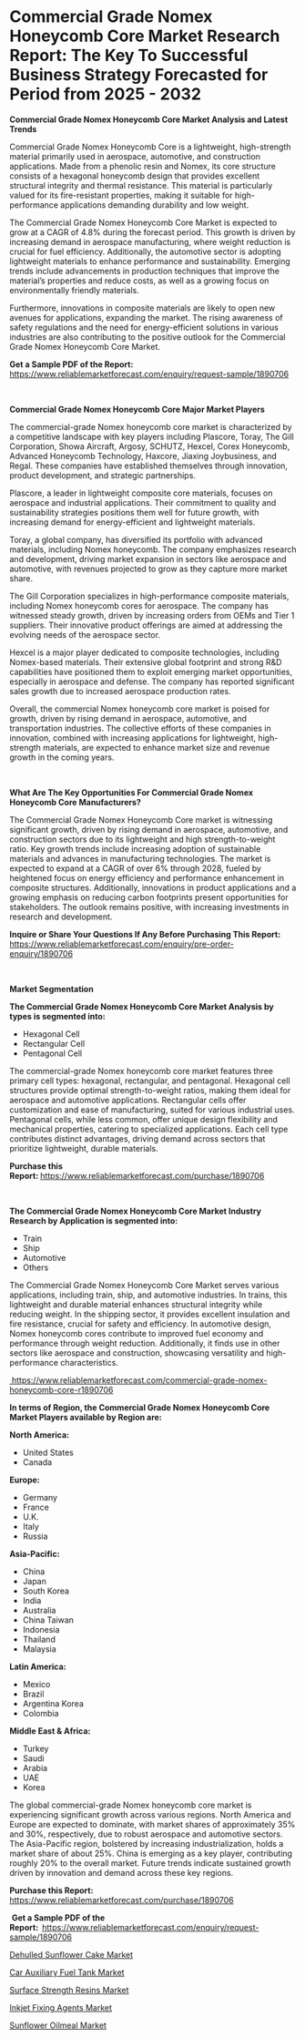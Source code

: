 <p><h1>Commercial Grade Nomex Honeycomb Core Market Research Report: The Key To Successful Business Strategy Forecasted for Period from 2025 - 2032</h1></p><p><strong>Commercial Grade Nomex Honeycomb Core Market Analysis and Latest Trends</strong></p>
<p><p>Commercial Grade Nomex Honeycomb Core is a lightweight, high-strength material primarily used in aerospace, automotive, and construction applications. Made from a phenolic resin and Nomex, its core structure consists of a hexagonal honeycomb design that provides excellent structural integrity and thermal resistance. This material is particularly valued for its fire-resistant properties, making it suitable for high-performance applications demanding durability and low weight.</p><p>The Commercial Grade Nomex Honeycomb Core Market is expected to grow at a CAGR of 4.8% during the forecast period. This growth is driven by increasing demand in aerospace manufacturing, where weight reduction is crucial for fuel efficiency. Additionally, the automotive sector is adopting lightweight materials to enhance performance and sustainability. Emerging trends include advancements in production techniques that improve the material’s properties and reduce costs, as well as a growing focus on environmentally friendly materials.</p><p>Furthermore, innovations in composite materials are likely to open new avenues for applications, expanding the market. The rising awareness of safety regulations and the need for energy-efficient solutions in various industries are also contributing to the positive outlook for the Commercial Grade Nomex Honeycomb Core Market.</p></p>
<p><strong>Get a Sample PDF of the Report:&nbsp;</strong> <a href="https://www.reliablemarketforecast.com/enquiry/request-sample/1890706?utm_campaign=1875&utm_medium=2&utm_source=Github&utm_content=ia&utm_term=04022025&utm_id=commercial-grade-nomex-honeycomb-core">https://www.reliablemarketforecast.com/enquiry/request-sample/1890706</a></p>
<p>&nbsp;</p>
<p><strong>Commercial Grade Nomex Honeycomb Core Major Market Players</strong></p>
<p><p>The commercial-grade Nomex honeycomb core market is characterized by a competitive landscape with key players including Plascore, Toray, The Gill Corporation, Showa Aircraft, Argosy, SCHUTZ, Hexcel, Corex Honeycomb, Advanced Honeycomb Technology, Haxcore, Jiaxing Joybusiness, and Regal. These companies have established themselves through innovation, product development, and strategic partnerships.</p><p>Plascore, a leader in lightweight composite core materials, focuses on aerospace and industrial applications. Their commitment to quality and sustainability strategies positions them well for future growth, with increasing demand for energy-efficient and lightweight materials.</p><p>Toray, a global company, has diversified its portfolio with advanced materials, including Nomex honeycomb. The company emphasizes research and development, driving market expansion in sectors like aerospace and automotive, with revenues projected to grow as they capture more market share.</p><p>The Gill Corporation specializes in high-performance composite materials, including Nomex honeycomb cores for aerospace. The company has witnessed steady growth, driven by increasing orders from OEMs and Tier 1 suppliers. Their innovative product offerings are aimed at addressing the evolving needs of the aerospace sector.</p><p>Hexcel is a major player dedicated to composite technologies, including Nomex-based materials. Their extensive global footprint and strong R&D capabilities have positioned them to exploit emerging market opportunities, especially in aerospace and defense. The company has reported significant sales growth due to increased aerospace production rates.</p><p>Overall, the commercial Nomex honeycomb core market is poised for growth, driven by rising demand in aerospace, automotive, and transportation industries. The collective efforts of these companies in innovation, combined with increasing applications for lightweight, high-strength materials, are expected to enhance market size and revenue growth in the coming years.</p></p>
<p>&nbsp;</p>
<p><strong>What Are The Key Opportunities For Commercial Grade Nomex Honeycomb Core Manufacturers?</strong></p>
<p><p>The Commercial Grade Nomex Honeycomb Core market is witnessing significant growth, driven by rising demand in aerospace, automotive, and construction sectors due to its lightweight and high strength-to-weight ratio. Key growth trends include increasing adoption of sustainable materials and advances in manufacturing technologies. The market is expected to expand at a CAGR of over 6% through 2028, fueled by heightened focus on energy efficiency and performance enhancement in composite structures. Additionally, innovations in product applications and a growing emphasis on reducing carbon footprints present opportunities for stakeholders. The outlook remains positive, with increasing investments in research and development.</p></p>
<p><strong>Inquire or Share Your Questions If Any Before Purchasing This Report:</strong> <a href="https://www.reliablemarketforecast.com/enquiry/pre-order-enquiry/1890706?utm_campaign=1875&utm_medium=2&utm_source=Github&utm_content=ia&utm_term=04022025&utm_id=commercial-grade-nomex-honeycomb-core">https://www.reliablemarketforecast.com/enquiry/pre-order-enquiry/1890706</a></p>
<p>&nbsp;</p>
<p><strong>Market Segmentation</strong></p>
<p><strong>The Commercial Grade Nomex Honeycomb Core Market Analysis by types is segmented into:</strong></p>
<p><ul><li>Hexagonal Cell</li><li>Rectangular Cell</li><li>Pentagonal Cell</li></ul></p>
<p><p>The commercial-grade Nomex honeycomb core market features three primary cell types: hexagonal, rectangular, and pentagonal. Hexagonal cell structures provide optimal strength-to-weight ratios, making them ideal for aerospace and automotive applications. Rectangular cells offer customization and ease of manufacturing, suited for various industrial uses. Pentagonal cells, while less common, offer unique design flexibility and mechanical properties, catering to specialized applications. Each cell type contributes distinct advantages, driving demand across sectors that prioritize lightweight, durable materials.</p></p>
<p><strong>Purchase this Report:&nbsp;</strong><a href="https://www.reliablemarketforecast.com/purchase/1890706?utm_campaign=1875&utm_medium=2&utm_source=Github&utm_content=ia&utm_term=04022025&utm_id=commercial-grade-nomex-honeycomb-core">https://www.reliablemarketforecast.com/purchase/1890706</a></p>
<p>&nbsp;</p>
<p><strong>The Commercial Grade Nomex Honeycomb Core Market Industry Research by Application is segmented into:</strong></p>
<p><ul><li>Train</li><li>Ship</li><li>Automotive</li><li>Others</li></ul></p>
<p><p>The Commercial Grade Nomex Honeycomb Core Market serves various applications, including train, ship, and automotive industries. In trains, this lightweight and durable material enhances structural integrity while reducing weight. In the shipping sector, it provides excellent insulation and fire resistance, crucial for safety and efficiency. In automotive design, Nomex honeycomb cores contribute to improved fuel economy and performance through weight reduction. Additionally, it finds use in other sectors like aerospace and construction, showcasing versatility and high-performance characteristics.</p></p>
<p><a href="https://www.reliablemarketforecast.com/commercial-grade-nomex-honeycomb-core-r1890706?utm_campaign=1875&utm_medium=2&utm_source=Github&utm_content=ia&utm_term=04022025&utm_id=commercial-grade-nomex-honeycomb-core">&nbsp;https://www.reliablemarketforecast.com/commercial-grade-nomex-honeycomb-core-r1890706</a></p>
<p><strong>In terms of Region, the Commercial Grade Nomex Honeycomb Core Market Players available by Region are:</strong></p>
<p>
    <p> <strong> North America: </strong>
        <ul>
            <li>United States</li>
            <li>Canada</li>
        </ul>
        </p> 
    <p> <strong> Europe: </strong>
        <ul>
            <li>Germany</li>
            <li>France</li>
            <li>U.K.</li>
            <li>Italy</li>
            <li>Russia</li>
        </ul>
        </p> 
    <p> <strong> Asia-Pacific: </strong>
        <ul>
            <li>China</li>
            <li>Japan</li>
            <li>South Korea</li>
            <li>India</li>
            <li>Australia</li>
            <li>China Taiwan</li>
            <li>Indonesia</li>
            <li>Thailand</li>
            <li>Malaysia</li>
        </ul>
        </p> 
    <p> <strong> Latin America: </strong>
        <ul>
            <li>Mexico</li>
            <li>Brazil</li>
            <li>Argentina Korea</li>
            <li>Colombia</li>
        </ul>
        </p> 
    <p> <strong> Middle East & Africa: </strong>
        <ul>
            <li>Turkey</li>
            <li>Saudi</li>
            <li>Arabia</li>
            <li>UAE</li>
            <li>Korea</li>
        </ul>
    </p>
    </p>
<p><p>The global commercial-grade Nomex honeycomb core market is experiencing significant growth across various regions. North America and Europe are expected to dominate, with market shares of approximately 35% and 30%, respectively, due to robust aerospace and automotive sectors. The Asia-Pacific region, bolstered by increasing industrialization, holds a market share of about 25%. China is emerging as a key player, contributing roughly 20% to the overall market. Future trends indicate sustained growth driven by innovation and demand across these key regions.</p></p>
<p><strong>Purchase this Report: </strong><a href="https://www.reliablemarketforecast.com/purchase/1890706?utm_campaign=1875&utm_medium=2&utm_source=Github&utm_content=ia&utm_term=04022025&utm_id=commercial-grade-nomex-honeycomb-core">https://www.reliablemarketforecast.com/purchase/1890706</a></p>
<p>&nbsp;<strong>Get a Sample PDF of the Report:&nbsp;&nbsp;</strong><a href="https://www.reliablemarketforecast.com/enquiry/request-sample/1890706?utm_campaign=1875&utm_medium=2&utm_source=Github&utm_content=ia&utm_term=04022025&utm_id=commercial-grade-nomex-honeycomb-core">https://www.reliablemarketforecast.com/enquiry/request-sample/1890706</a></p>
<p><strong></strong></p>
<p><p><a href="https://www.linkedin.com/pulse/dehulled-sunflower-cake-value-chain-analysis-from-raw-materials-dda5e?utm_campaign=1875&utm_medium=2&utm_source=Github&utm_content=ia&utm_term=04022025&utm_id=commercial-grade-nomex-honeycomb-core">Dehulled Sunflower Cake Market</a></p><p><a href="https://www.linkedin.com/pulse/car-auxiliary-fuel-tank-market-projections-2025-2032-growing-ntkkf?utm_campaign=1875&utm_medium=2&utm_source=Github&utm_content=ia&utm_term=04022025&utm_id=commercial-grade-nomex-honeycomb-core">Car Auxiliary Fuel Tank Market</a></p><p><a href="https://github.com/nemcemakoi/Market-Research-Report-List-1/blob/main/surface-strength-resins-market.md?utm_campaign=1875&utm_medium=2&utm_source=Github&utm_content=ia&utm_term=04022025&utm_id=commercial-grade-nomex-honeycomb-core">Surface Strength Resins Market</a></p><p><a href="https://github.com/rushanday/Market-Research-Report-List-1/blob/main/inkjet-fixing-agents-market.md?utm_campaign=1875&utm_medium=2&utm_source=Github&utm_content=ia&utm_term=04022025&utm_id=commercial-grade-nomex-honeycomb-core">Inkjet Fixing Agents Market</a></p><p><a href="https://www.linkedin.com/pulse/global-sunflower-oilmeal-market-product-types-applications-wz7se?utm_campaign=1875&utm_medium=2&utm_source=Github&utm_content=ia&utm_term=04022025&utm_id=commercial-grade-nomex-honeycomb-core">Sunflower Oilmeal Market</a></p></p>